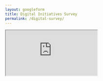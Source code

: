 ```yaml
---
layout: googleform
title: Digital Initiatives Survey
permalink: /digital-survey/
---
```


<iframe src="https://docs.google.com/forms/d/e/1FAIpQLSdBF1asxFimIjyCbv-9aNj-yV_7UPxPztdwKRVrngthd5dQ6A/viewform?embedded=true" >Loading…</iframe>

